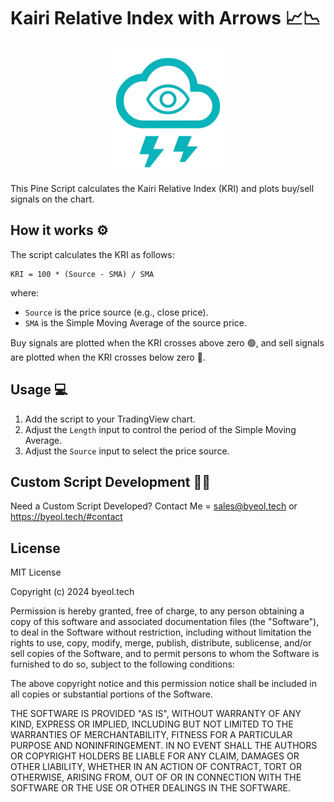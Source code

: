 # Kairi Relative Index with Arrows 📈📉

<div align="center">
  <img src="https://github.com/benjaminjvdm/KRI-Arrows/blob/8c9ba7d37c178b382f70678f567eb1ef718531f3/logo" alt="KRI Logo" width="200"/>
</div>

This Pine Script calculates the Kairi Relative Index (KRI) and plots buy/sell signals on the chart. 

## How it works ⚙️

The script calculates the KRI as follows:

```
KRI = 100 * (Source - SMA) / SMA
```

where:

*   `Source` is the price source (e.g., close price).
*   `SMA` is the Simple Moving Average of the source price.

Buy signals are plotted when the KRI crosses above zero 🟢, and sell signals are plotted when the KRI crosses below zero 🔴.

## Usage 💻

1.  Add the script to your TradingView chart.
2.  Adjust the `Length` input to control the period of the Simple Moving Average.
3.  Adjust the `Source` input to select the price source.

## Custom Script Development 🧑‍💻

Need a Custom Script Developed? Contact Me = sales@byeol.tech or https://byeol.tech/#contact

## License

MIT License

Copyright (c) 2024 byeol.tech

Permission is hereby granted, free of charge, to any person obtaining a copy
of this software and associated documentation files (the "Software"), to deal
in the Software without restriction, including without limitation the rights
to use, copy, modify, merge, publish, distribute, sublicense, and/or sell
copies of the Software, and to permit persons to whom the Software is
furnished to do so, subject to the following conditions:

The above copyright notice and this permission notice shall be included in all
copies or substantial portions of the Software.

THE SOFTWARE IS PROVIDED "AS IS", WITHOUT WARRANTY OF ANY KIND, EXPRESS OR
IMPLIED, INCLUDING BUT NOT LIMITED TO THE WARRANTIES OF MERCHANTABILITY,
FITNESS FOR A PARTICULAR PURPOSE AND NONINFRINGEMENT. IN NO EVENT SHALL THE
AUTHORS OR COPYRIGHT HOLDERS BE LIABLE FOR ANY CLAIM, DAMAGES OR OTHER
LIABILITY, WHETHER IN AN ACTION OF CONTRACT, TORT OR OTHERWISE, ARISING FROM,
OUT OF OR IN CONNECTION WITH THE SOFTWARE OR THE USE OR OTHER DEALINGS IN THE
SOFTWARE.
